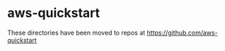 aws-quickstart
==============

These directories have been moved to repos at https://github.com/aws-quickstart
